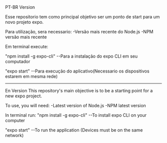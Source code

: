 PT-BR Version

Esse repositorio tem como principal objetivo ser um ponto de start para um novo projeto expo.

Para utilização, sera necessario:
-Versão mais recente do Node.js
-NPM versão mais recente

Em terminal execute:

"npm install -g expo-cli" --Para a instalação do expo CLI em seu computador

"expo start" --Para execução do aplicativo(Necessario os dispositivos estarem em mesma rede)

--------------------------------------------------------------------------------------------------------------------------------------------------
En Version
This repository's main objective is to be a starting point for a new expo project.

To use, you will need:
-Latest version of Node.js
-NPM latest version

In terminal run:
"npm install -g expo-cli" --To install expo CLI on your computer

"expo start" --To run the application (Devices must be on the same network)
